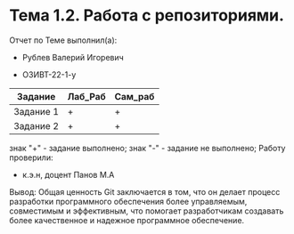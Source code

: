 # Тема 1.2. Работа с репозиториями.

Отчет по Теме выполнил(а):

- Рублев Валерий Игоревич
  
- ОЗИВТ-22-1-у
  
| Задание | Лаб_Раб | Сам_раб |
| ------ | ------ | ------ |
| Задание 1 | + | + |
| Задание 2 | + | + |

знак "+" - задание выполнено; знак "-" - задание не выполнено;
Работу проверили:

- к.э.н, доцент Панов М.А

Вывод: Общая ценность Git заключается в том, что он делает процесс разработки
программного обеспечения более управляемым, совместимым и эффективным, что
помогает разработчикам создавать более качественное и надежное программное
обеспечение.
